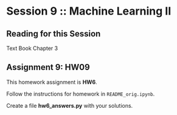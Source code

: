 # Session 9 :: Machine Learning II

## Reading for this Session
Text Book Chapter 3

## Assignment 9:  HW09
This homework assignment is **HW6**.

Follow the instructions for homework in `README_orig.ipynb`.

Create a file **hw6\_answers.py** with your solutions.

